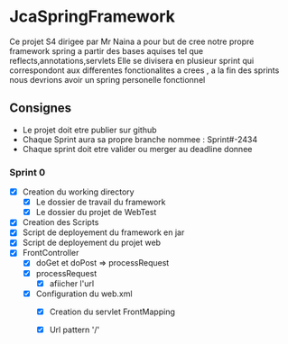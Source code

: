 # JcaSpringFramework

Ce projet S4 dirigee par Mr Naina a pour but de cree notre propre framework spring a partir des bases aquises tel que reflects,annotations,servlets
Elle se divisera en plusieur sprint qui correspondont aux differentes fonctionalites a crees , a la fin des sprints nous devrions avoir un spring personelle fonctionnel

## Consignes

- Le projet doit etre publier sur github
- Chaque Sprint aura sa propre branche nommee : Sprint#-2434
- Chaque sprint doit etre valider ou merger au deadline donnee

### Sprint 0

- [x] Creation du working directory
  - [x] Le dossier de travail du framework
  - [x] Le dossier du projet de WebTest  
- [x]  Creation des Scripts
  - [x] Script de deployement du framework en jar
  - [x] Script de deployement du projet web
- [x] FrontController
  - [x] doGet et doPost => processRequest
  - [x] processRequest
    - [x] afiicher l'url
  - [x] Configuration du web.xml
    - [x] Creation du servlet FrontMapping
    - [x] Url pattern '/'



